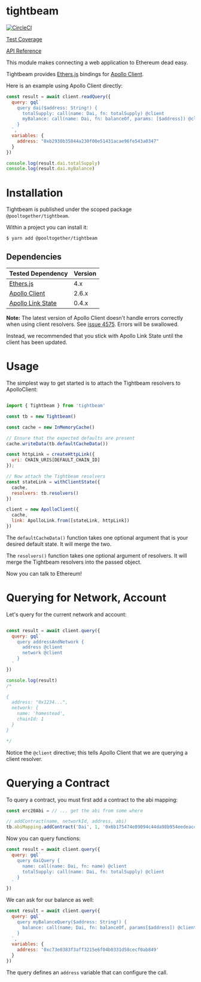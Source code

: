 # tightbeam

[![CircleCI](https://circleci.com/gh/pooltogether/tightbeam.svg?style=svg)](https://circleci.com/gh/pooltogether/tightbeam)

[Test Coverage](https://coverage.tightbeam.pooltogether.com)

[API Reference](https://docs.tightbeam.pooltogether.com)

This module makes connecting a web application to Ethereum dead easy.

Tightbeam provides [Ethers.js](https://github.com/ethers-io/ethers.js) bindings for [Apollo Client](https://github.com/apollographql/apollo-client).

Here is an example using Apollo Client directly:

```javascript
const result = await client.readQuery({
  query: gql`
    query dai($address: String!) {
      totalSupply: call(name: Dai, fn: totalSupply) @client
      myBalance: call(name: Dai, fn: balanceOf, params: [$address]) @client
    }
  `,
  variables: {
    address: "0xb2930b35844a230f00e51431acae96fe543a0347"
  }
})

console.log(result.dai.totalSupply)
console.log(result.dai.myBalance)
```

# Installation

Tightbeam is published under the scoped package `@pooltogether/tightbeam`.

Within a project you can install it:

```
$ yarn add @pooltogether/tightbeam
```

## Dependencies

| Tested Dependency | Version |
| ----------        | ------- |
| [Ethers.js](https://github.com/ethers-io/ethers.js)                     | 4.x     |
| [Apollo Client](https://github.com/apollographql/apollo-client)         | 2.6.x   |
| [Apollo Link State](https://github.com/apollographql/apollo-link-state) | 0.4.x   |

**Note:** The latest version of Apollo Client doesn't handle errors correctly when using client resolvers.  See [issue 4575](https://github.com/apollographql/apollo-client/issues/4575).  Errors will be swallowed.

Instead, we recommended that you stick with Apollo Link State until the client has been updated.

# Usage

The simplest way to get started is to attach the Tightbeam resolvers to ApolloClient:

```javascript

import { Tightbeam } from 'tightbeam'

const tb = new Tightbeam()

const cache = new InMemoryCache()

// Ensure that the expected defaults are present
cache.writeData(tb.defaultCacheData())

const httpLink = createHttpLink({
  uri: CHAIN_URIS[DEFAULT_CHAIN_ID]
});

// Now attach the Tightbeam resolvers
const stateLink = withClientState({
  cache,
  resolvers: tb.resolvers()
})

client = new ApolloClient({
  cache,
  link: ApolloLink.from([stateLink, httpLink])
})

```

The `defaultCacheData()` function takes one optional argument that is your desired default state.  It will merge the two.

The `resolvers()` function takes one optional argument of resolvers.  It will merge the Tightbeam resolvers into the passed object.

Now you can talk to Ethereum!

# Querying for Network, Account

Let's query for the current network and account:

```javascript

const result = await client.query({
  query: gql`
    query addressAndNetwork {
      address @client
      network @client
    }
  `
})

console.log(result)
/*

{
  address: "0x1234...",
  network: { 
    name: 'homestead',
    chainId: 1
  }
}

*/
```

Notice the `@client` directive; this tells Apollo Client that we are querying a client resolver.

# Querying a Contract

To query a contract, you must first add a contract to the abi mapping:

```javascript
const erc20Abi = // ... get the abi from some where

// addContract(name, networkId, address, abi)
tb.abiMapping.addContract('Dai', 1, '0x6b175474e89094c44da98b954eedeac495271d0f', erc20Abi)
```

Now you can query functions:

```javascript
const result = await client.query({
  query: gql`
    query daiQuery {
      name: call(name: Dai, fn: name) @client
      totalSupply: call(name: Dai, fn: totalSupply) @client
    }
  `
})
```

We can ask for our balance as well:

```javascript
const result = await client.query({
  query: gql`
    query myBalanceQuery($address: String!) {
      balance: call(name; Dai, fn: balanceOf, params[$address]) @client
    }
  `,
  variables: {
    address: '0xc73e0383f3aff3215e6f04b0331d58cecf0ab849'
  }
})
```

The query defines an `address` variable that can configure the call.

